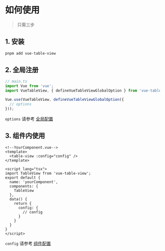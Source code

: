 # 如何使用

> 只需三步

## 1. 安装

```bash
pnpm add vue-table-view
```

## 2. 全局注册

```ts
// main.ts
import Vue from 'vue';
import VueTableView, { defineVueTableViewGlobalOption } from 'vue-table-view';

Vue.use(VueTableView, defineVueTableViewGlobalOption({
  // options
}));
```

`options` 请参考 [全局配置](/config/global-config.html)

## 3. 组件内使用

```vue
<!--YourComponent.vue-->
<template>
  <table-view :config="config" />
</template>

<script lang="tsx">
import TableView from 'vue-table-view';
export default {
  name: 'yourComponent',
  components: {
    TableView
  },
  data() {
    return {
      config: {
        // config
      }
    }
  }
}
</script>
```

`config` 请参考 [组件配置](/config/component-config.html)

